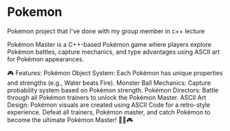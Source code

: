 # Pokemon
Pokemon project that I've done with my group member in c++ lecture

Pokémon Master is a C++-based Pokémon game where players explore Pokémon battles, capture mechanics, and type advantages using ASCII art for Pokémon appearances.

🎮 Features:
Pokémon Object System: Each Pokémon has unique properties and strengths (e.g., Water beats Fire).
Monster Ball Mechanics: Capture probability system based on Pokémon strength.
Pokémon Directors: Battle through all Pokémon trainers to unlock the Pokémon Master.
ASCII Art Design: Pokémon visuals are created using ASCII Code for a retro-style experience.
Defeat all trainers, Pokémon master, and catch Pokémon to become the ultimate Pokémon Master! 🚀🔥🎮
